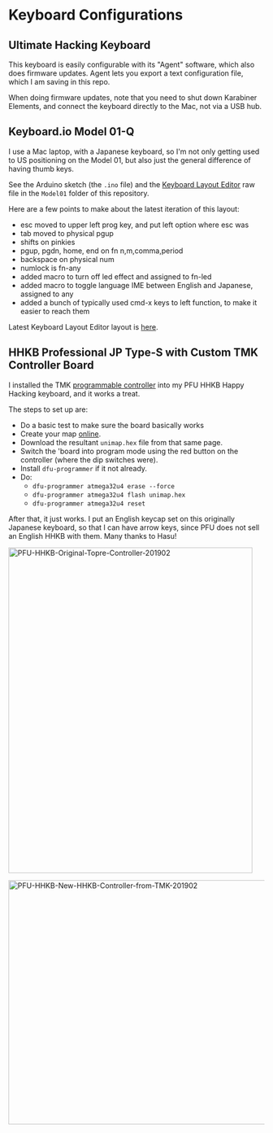 # Keyboard Configurations
## Ultimate Hacking Keyboard

This keyboard is easily configurable with its "Agent" software, which also does firmware updates. Agent lets you export a text configuration file, which I am saving in this repo. 

When doing firmware updates, note that you need to shut down Karabiner Elements, and connect the keyboard directly to the Mac, not via a USB hub. 

## Keyboard.io Model 01-Q

I use a Mac laptop, with a Japanese keyboard, so I'm not only getting used to US positioning on the Model 01, but also just the general difference of having thumb keys. 

See the Arduino sketch (the `.ino` file) and the [Keyboard Layout Editor](http://www.keyboard-layout-editor.com/) raw file in the `Model01` folder of this repository. 

Here are a few points to make about the latest iteration of this layout:

* esc moved to upper left prog key, and put left option where esc was
* tab moved to physical pgup
* shifts on pinkies
* pgup, pgdn, home, end on fn n,m,comma,period
* backspace on physical num
* numlock is fn-any
* added macro to turn off led effect and assigned to fn-led
* added macro to toggle language IME between English and Japanese, assigned to any
* added a bunch of typically used cmd-x keys to left function, to make it easier to reach them

Latest Keyboard Layout Editor layout is [here](http://www.keyboard-layout-editor.com/#/gists/b5ba357ef4208fa8c804869a0808998e).

## HHKB Professional JP Type-S with Custom TMK Controller Board

I installed the TMK [programmable controller](https://geekhack.org/index.php?PHPSESSID=mpjsj3oieehhhl0iig80oskbh51le0g7&topic=71517.0) into my PFU HHKB Happy Hacking keyboard, and it works a treat. 

The steps to set up are: 

* Do a basic test to make sure the board basically works
* Create your map [online](http://www.tmk-kbd.com/tmk_keyboard/editor/unimap/?hhkb_jp). 
* Download the resultant `unimap.hex` file from that same page. 
* Switch the 'board into program mode using the red button on the controller (where the dip switches were). 
* Install `dfu-programmer` if it not already. 
* Do:
   * `dfu-programmer atmega32u4 erase --force`
   * `dfu-programmer atmega32u4 flash unimap.hex` 
   * `dfu-programmer atmega32u4 reset`

After that, it just works. I put an English keycap set on this originally Japanese keyboard, so that I can have arrow keys, since PFU does not sell an English HHKB with them. Many thanks to Hasu!

<a data-flickr-embed="true"  href="https://www.flickr.com/photos/rickcogley/46982624752/in/album-72157706649407924/" title="PFU-HHKB-Original-Topre-Controller-201902"><img src="https://farm8.staticflickr.com/7830/46982624752_c74855d26d_z.jpg" width="480" height="640" alt="PFU-HHKB-Original-Topre-Controller-201902"></a><script async src="//embedr.flickr.com/assets/client-code.js" charset="utf-8"></script>

<a data-flickr-embed="true" data-header="true" data-footer="true"  href="https://www.flickr.com/photos/rickcogley/47034675861/in/album-72157706649407924/" title="PFU-HHKB-New-HHKB-Controller-from-TMK-201902"><img src="https://farm8.staticflickr.com/7881/47034675861_240dcf8ec5_z.jpg" width="640" height="480" alt="PFU-HHKB-New-HHKB-Controller-from-TMK-201902"></a><script async src="//embedr.flickr.com/assets/client-code.js" charset="utf-8"></script>
